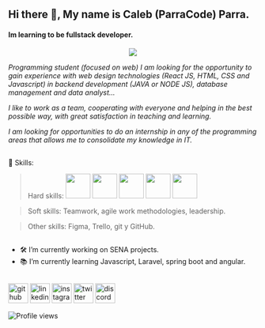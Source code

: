 <head> <link rel="stylesheet" href="https://cdn.jsdelivr.net/gh/devicons/devicon@v2.14.0/devicon.min.css"> </head>

## Hi there 👋, My name is Caleb (ParraCode) Parra.
#### Im learning to be fullstack developer.
<div align="center">
  <img src="https://user-images.githubusercontent.com/71718050/147854447-ab841e66-979e-4b8b-ac84-0639bb8fd039.png" />
</div>

*Programming student (focused on web) I am looking for the opportunity to gain experience with web design technologies (React JS, HTML, CSS and Javascript) in backend development (JAVA or NODE JS), database management and data analyst...*

*I like to work as a team, cooperating with everyone and helping in the best possible way, with great satisfaction in teaching and learning.*

*I am looking for opportunities to do an internship in any of the programming areas that allows me to consolidate my knowledge in IT.*

##

🧠 Skills:  

>Hard skills: <img width="50px" src="https://cdn.jsdelivr.net/gh/devicons/devicon/icons/java/java-original-wordmark.svg" /> <img width="50px" src="https://cdn.jsdelivr.net/gh/devicons/devicon/icons/javascript/javascript-original.svg" /> <img width="50px" src="https://cdn.jsdelivr.net/gh/devicons/devicon/icons/mysql/mysql-original-wordmark.svg" /> <img width="50px" src="https://cdn.jsdelivr.net/gh/devicons/devicon/icons/html5/html5-original-wordmark.svg" /> <img width="50px" src="https://cdn.jsdelivr.net/gh/devicons/devicon/icons/css3/css3-original-wordmark.svg" />

>Soft skills: Teamwork, agile work methodologies, leadership.

>Other skills: Figma, Trello, git y GitHub.

##
- 🛠 I’m currently working on SENA projects. 
- 📚 I’m currently learning Javascript, Laravel, spring boot and angular.


##


 
[<img src='https://cdn.jsdelivr.net/npm/simple-icons@3.0.1/icons/github.svg' alt='github' height='40'>](https://github.com/1001-caleb)        [<img src='https://cdn.jsdelivr.net/npm/simple-icons@3.0.1/icons/linkedin.svg' alt='linkedin' height='40'>](https://www.linkedin.com/in/caleb-parra/) [<img src='https://cdn.jsdelivr.net/npm/simple-icons@3.0.1/icons/instagram.svg' alt='instagram' height='40'>](https://www.instagram.com/https://www.instagram.com/parracode_/?hl=es-la/) 
[<img src='https://cdn.jsdelivr.net/npm/simple-icons@3.0.1/icons/twitter.svg' alt='twitter' height='40'>](https://twitter.com/https://twitter.com/ParraCode_)  [<img src='https://cdn.jsdelivr.net/npm/simple-icons@3.0.1/icons/discord.svg' alt='discord' height='40'>](discord.io/Guides4A)  


![Profile views](https://gpvc.arturio.dev/1001-caleb)  


